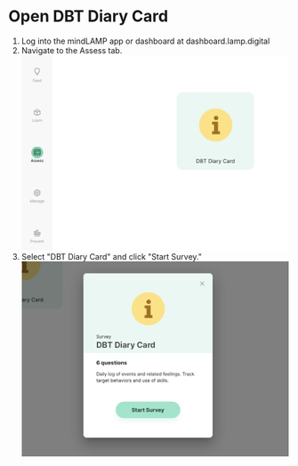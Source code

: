 # Open DBT Diary Card
1. Log into the mindLAMP app or dashboard at dashboard.lamp.digital
2. Navigate to the Assess tab.
![](../assets/feed.jpg)
3. Select "DBT Diary Card" and click "Start Survey."
![](../assets/dbt_start.jpg)
